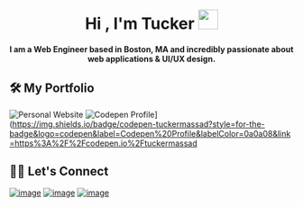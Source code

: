 <h1 align="center"> Hi , I'm Tucker <img src="https://media.giphy.com/media/hvRJCLFzcasrR4ia7z/giphy.gif" width="35"></h1>

<h4 align="center">I am a Web Engineer based in Boston, MA and incredibly passionate about web applications & UI/UX design.</h4>

## 🛠️ My Portfolio
![Personal Website](https://img.shields.io/badge/%20tuckermassad-website?style=for-the-badge&label=Personal%20Website&link=https%3A%2F%2Ftuckermassad.com%2F)
![Codepen Profile](https://img.shields.io/badge/-Codepen-61DAFB?style=for-the-badge&logo=codepen&logoColor=ffffff&link=https%3A%2F%2Fcodepen.io%2Ftuckermassad)](https://img.shields.io/badge/codepen-tuckermassad?style=for-the-badge&logo=codepen&label=Codepen%20Profile&labelColor=0a0a08&link=https%3A%2F%2Fcodepen.io%2Ftuckermassad


## 🙋‍♀️ Let's Connect

[![image](https://img.shields.io/badge/LinkedIn-0077B5?style=for-the-badge&logo=linkedin&logoColor=white)](https://www.linkedin.com/in/TuckerMassad/)
[![image](https://img.shields.io/badge/Twitter-1DA1F2?style=for-the-badge&logo=twitter&logoColor=white)](https://twitter.com/TuckerCodes)
[![image](https://img.shields.io/badge/Gmail-D14836?style=for-the-badge&logo=gmail&logoColor=white)](mailto:tuckermassad@gmail.com)
